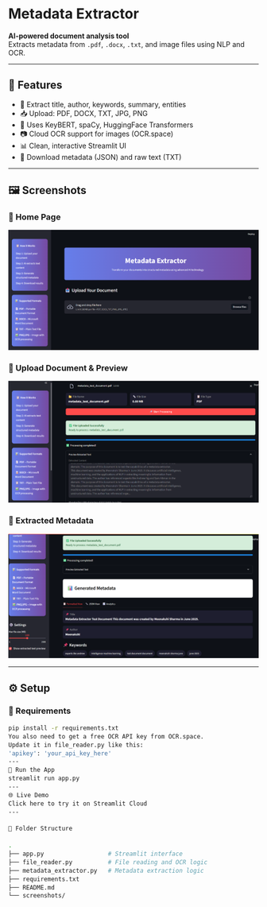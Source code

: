 #  Metadata Extractor

**AI-powered document analysis tool**  
Extracts metadata from `.pdf`, `.docx`, `.txt`, and image files using NLP and OCR.

---

## 🚀 Features

- 📝 Extract title, author, keywords, summary, entities
- 📥 Upload: PDF, DOCX, TXT, JPG, PNG
- 🧠 Uses KeyBERT, spaCy, HuggingFace Transformers
- 📷 Cloud OCR support for images (OCR.space)
- 📊 Clean, interactive Streamlit UI
- 📁 Download metadata (JSON) and raw text (TXT)

---

## 🖼️ Screenshots

### 🔹 Home Page
![home](screenshots/home.png)

### 🔹 Upload Document & Preview
![upload](screenshots/upload.png)

### 🔹 Extracted Metadata
![metadata](screenshots/metadata.png)

---

## ⚙️ Setup

### 🔧 Requirements

```bash
pip install -r requirements.txt
You also need to get a free OCR API key from OCR.space.
Update it in file_reader.py like this:
'apikey': 'your_api_key_here'
---
🧪 Run the App
streamlit run app.py
---
🌐 Live Demo
Click here to try it on Streamlit Cloud
---

📁 Folder Structure

.
├── app.py                  # Streamlit interface
├── file_reader.py          # File reading and OCR logic
├── metadata_extractor.py   # Metadata extraction logic
├── requirements.txt
├── README.md
└── screenshots/   
